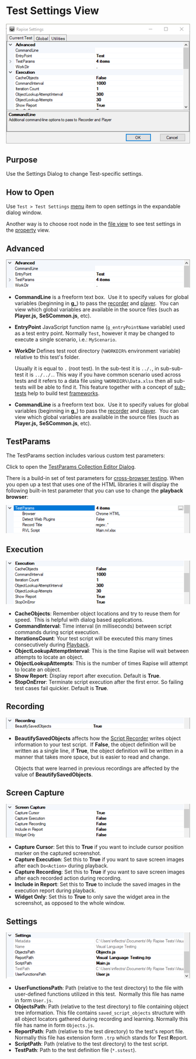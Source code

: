 # Test Settings View

![settings dialog](./img/settings_dialog1.png)

## Purpose

Use the Settings Dialog to change Test-specific settings.

## How to Open

Use `Test > Test Settings` [menu](menu_and_toolbars.md#Test) item to open settings in the expandable dialog window.

Another way is to choose root node in the [file view](test_files_dialog.md) to see test settings in the [property](properties.md) view.

## Advanced

![settings dialog, advanced](./img/settings_dialog2.png)

* **CommandLine** is a freeform text box.  Use it to specify values for global variables (beginning in **g_**) to pass the [recorder](recording.md) and [player](playback.md).  You can view which global variables are available in the source files (such as **Player.js,** **SeSCommon.js**, etc).

* **EntryPoint** JavaScript function name (`g_entryPointName` variable) used as a test entry point. Normally `Test`, however it may be changed to execute a single scenario, i.e.: `MyScenario`.

* **WorkDir** Defines test root directory (`%WORKDIR%` environment variable) relative to this test's folder.
  
    Usually it is equal to `.` (root test). In the sub-test it is `../.`, in sub-sub-test it is `../../.`. This way if you have common scenario used across tests and it refers to a data file using `%WORKDIR%\Data.xlsx` then all sub-tests will be able to find it. This feature together with a concept of [sub-tests](tests_and_sub_tests.md) help to build test [frameworks](https://www.inflectra.com/support/knowledgebase/kb371.aspx).

* **CommandLine** is a freeform text box.  Use it to specify values for global variables (beginning in **g_**) to pass the [recorder](recording.md) and [player](playback.md).  You can view which global variables are available in the source files (such as **Player.js,** **SeSCommon.js**, etc).

## TestParams

The TestParams section includes various custom test parameters:

Click to open the [TestParams Collection Editor Dialog](namevalue_collection_editor_di.md).

There is a build-in set of test parameters for [cross-browser testing](cross_browser_testing.md). When you open up a test that uses one of the HTML libraries it will display the following built-in test parameter that you can use to change the **playback browser**:

![settings_dialog_browser_selector](./img/settings_dialog6.png)

## Execution

![settings dialog, execution](./img/settings_dialog3.png)

* **CacheObjects**: Remember object locations and try to reuse them for speed.  This is helpful with dialog based applications.
* **CommandInterval**: Time interval (in milliseconds) between script commands during script execution.
* **IterationsCount**: Your test script will be executed this many times consecutively during [Playback](playback.md).
* **ObjectLookupAttemptInterval**: This is the time Rapise will wait between attempts to locate an object.
* **ObjectLookupAttempts**: This is the number of times Rapise will attempt to locate an object.
* **Show Report**: Display report after execution. Default is **True**.
* **StopOnError**: Terminate script execution after the first error. So failing test cases fail quickier. Default is **True**.

## Recording

![settings dialog, recording](./img/settings_dialog4.png)

* **BeautifySavedObjects** affects how the [Script Recorder](recording.md) writes object information to your test script.  If **False**, the object definition will be written as a single line, if **True**, the object definition will be written in a manner that takes more space, but is easier to read and change.
  
    Objects that were learned in previous recordings are affected by the value of **BeautifySavedObjects**.

## Screen Capture

![settings dialog, screen capture](./img/settings_dialog5.png)

* **Capture Cursor**: Set this to **True** if you want to include cursor position marker on the captured screenshot.
* **Capture Execution**: Set this to **True** if you want to save screen images after each `Do<Action>` during playback.
* **Capture Recording**: Set this to **True** if you want to save screen images after each recorded action during recording.
* **Include in Report**: Set this to **True** to include the saved images in the execution report during playback.
* **Widget Only**: Set this to **True** to only save the widget area in the screenshot, as opposed to the whole window.

## Settings

![settings dialog, settings](./img/settings_dialog7.png)

* **UserFunctionsPath**: Path (relative to the test directory) to the file with user-defined functions utilized in this test.  Normally this file has name in form `User.js`.
* **ObjectsPath**: Path (relative to the test directory) to file containing object tree information. This file contains `saved_script_objects` structure with all object locators gathered during recording and learning. Normally this file has name in form `Objects.js`.
* **ReportPath**: Path (relative to the test directory) to the test's report file. Normally this file has extension form `.trp` which stands for **T**est **R**eport.
* **ScriptPath**: Path (relative to the test directory) to the test script.
* **TestPath**: Path to the test definition file (`*.sstest`).
